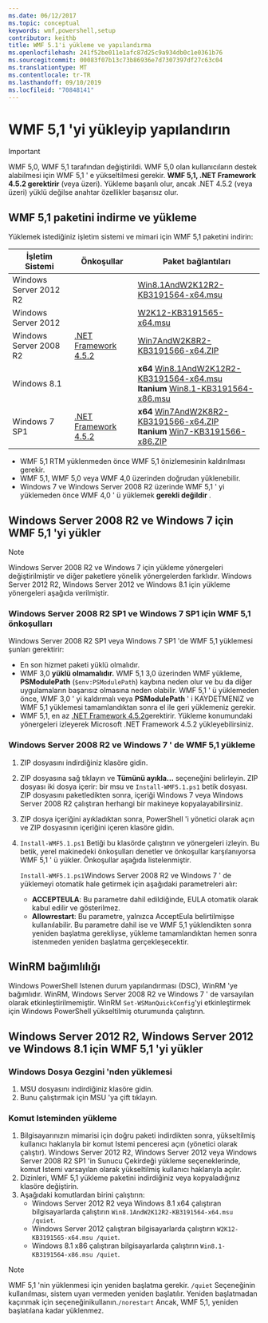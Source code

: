 ```yaml
---
ms.date: 06/12/2017
ms.topic: conceptual
keywords: wmf,powershell,setup
contributor: keithb
title: WMF 5.1'i yükleme ve yapılandırma
ms.openlocfilehash: 241f52be011e1afc87d25c9a934db0c1e0361b76
ms.sourcegitcommit: 00083f07b13c73b86936e7d7307397df27c63c04
ms.translationtype: MT
ms.contentlocale: tr-TR
ms.lasthandoff: 09/10/2019
ms.locfileid: "70848141"
---
```

# <a name="install-and-configure-wmf-51"></a>WMF 5,1 'yi yükleyip yapılandırın

> [!IMPORTANT]
> WMF 5,0, WMF 5,1 tarafından değiştirildi. WMF 5,0 olan kullanıcıların destek alabilmesi için WMF 5,1 ' e yükseltilmesi gerekir.
> **WMF 5,1, .NET Framework 4.5.2 gerektirir** (veya üzeri). Yükleme başarılı olur, ancak .NET 4.5.2 (veya üzeri) yüklü değilse anahtar özellikler başarısız olur.

## <a name="download-and-install-the-wmf-51-package"></a>WMF 5,1 paketini indirme ve yükleme

Yüklemek istediğiniz işletim sistemi ve mimari için WMF 5,1 paketini indirin:

| İşletim Sistemi       | Önkoşullar           | Paket bağlantıları                          |
|------------------------|-------------------------|----------------------------------------|
| Windows Server 2012 R2 |                         | [Win8.1AndW2K12R2-KB3191564-x64.msu][] |
| Windows Server 2012    |                         | [W2K12-KB3191565-x64.msu][]            |
| Windows Server 2008 R2 | [.NET Framework 4.5.2][]| [Win7AndW2K8R2-KB3191566-x64.ZIP][]    |
| Windows 8.1            |                         | **x64** [Win8.1AndW2K12R2-KB3191564-x64.msu][]</br>**Itanium** [Win8.1-KB3191564-x86.msu][] |
| Windows 7 SP1          | [.NET Framework 4.5.2][]| **x64** [Win7AndW2K8R2-KB3191566-x64.ZIP][]</br>**Itanium** [Win7-KB3191566-x86.ZIP][] |

[.NET Framework 4.5.2]: https://www.microsoft.com/download/details.aspx?id=42642
[W2K12-KB3191565-x64.msu]: https://go.microsoft.com/fwlink/?linkid=839513
[Win7-KB3191566-x86.ZIP]: https://go.microsoft.com/fwlink/?linkid=839522
[Win7AndW2K8R2-KB3191566-x64.ZIP]: https://go.microsoft.com/fwlink/?linkid=839523
[Win8.1-KB3191564-x86.msu]: https://go.microsoft.com/fwlink/?linkid=839521
[Win8.1AndW2K12R2-KB3191564-x64.msu]: https://go.microsoft.com/fwlink/?linkid=839516

- WMF 5,1 RTM yüklenmeden önce WMF 5,1 önizlemesinin kaldırılması gerekir.
- WMF 5,1, WMF 5,0 veya WMF 4,0 üzerinden doğrudan yüklenebilir.
- Windows 7 ve Windows Server 2008 R2 üzerinde WMF 5,1 ' yi yüklemeden önce WMF 4,0 ' ü yüklemek **gerekli değildir** .

## <a name="install-wmf-51-for-windows-server-2008-r2-and-windows-7"></a>Windows Server 2008 R2 ve Windows 7 için WMF 5,1 'yi yükler

> [!NOTE]
> Windows Server 2008 R2 ve Windows 7 için yükleme yönergeleri değiştirilmiştir ve diğer paketlere yönelik yönergelerden farklıdır. Windows Server 2012 R2, Windows Server 2012 ve Windows 8.1 için yükleme yönergeleri aşağıda verilmiştir.

### <a name="wmf-51-prerequisites-for-windows-server-2008-r2-sp1-and-windows-7-sp1"></a>Windows Server 2008 R2 SP1 ve Windows 7 SP1 için WMF 5,1 önkoşulları

Windows Server 2008 R2 SP1 veya Windows 7 SP1 'de WMF 5,1 yüklemesi şunları gerektirir:

- En son hizmet paketi yüklü olmalıdır.
- WMF 3,0 **yüklü olmamalıdır.** WMF 5,1 3,0 üzerinden WMF yükleme, **PSModulePath** (`$env:PSModulePath`) kaybına neden olur ve bu da diğer uygulamaların başarısız olmasına neden olabilir. WMF 5,1 ' ü yüklemeden önce, WMF 3,0 ' yi kaldırmalı veya **PSModulePath** ' i KAYDETMENIZ ve WMF 5,1 yüklemesi tamamlandıktan sonra el ile geri yüklemeniz gerekir.
- WMF 5,1, en az [.NET Framework 4.5.2](https://www.microsoft.com/download/details.aspx?id=42642)gerektirir.
  Yükleme konumundaki yönergeleri izleyerek Microsoft .NET Framework 4.5.2 yükleyebilirsiniz.

### <a name="installing-wmf-51-on-windows-server-2008-r2-and-windows-7"></a>Windows Server 2008 R2 ve Windows 7 ' de WMF 5,1 yükleme

1. ZIP dosyasını indirdiğiniz klasöre gidin.

2. ZIP dosyasına sağ tıklayın ve **Tümünü ayıkla...** seçeneğini belirleyin. ZIP dosyası iki dosya içerir: bir msu ve `Install-WMF5.1.ps1` betik dosyası. ZIP dosyasını paketledikten sonra, içeriği Windows 7 veya Windows Server 2008 R2 çalıştıran herhangi bir makineye kopyalayabilirsiniz.

3. ZIP dosya içeriğini ayıkladıktan sonra, PowerShell 'i yönetici olarak açın ve ZIP dosyasının içeriğini içeren klasöre gidin.

4. `Install-WMF5.1.ps1` Betiği bu klasörde çalıştırın ve yönergeleri izleyin. Bu betik, yerel makinedeki önkoşulları denetler ve önkoşullar karşılanıyorsa WMF 5,1 ' ü yükler. Önkoşullar aşağıda listelenmiştir.

   `Install-WMF5.1.ps1`Windows Server 2008 R2 ve Windows 7 ' de yüklemeyi otomatik hale getirmek için aşağıdaki parametreleri alır:

   - **ACCEPTEULA**: Bu parametre dahil edildiğinde, EULA otomatik olarak kabul edilir ve gösterilmez.
   - **Allowrestart**: Bu parametre, yalnızca AcceptEula belirtilmişse kullanılabilir. Bu parametre dahil ise ve WMF 5,1 yüklendikten sonra yeniden başlatma gerekliyse, yükleme tamamlandıktan hemen sonra istenmeden yeniden başlatma gerçekleşecektir.

## <a name="winrm-dependency"></a>WinRM bağımlılığı

Windows PowerShell Istenen durum yapılandırması (DSC), WinRM 'ye bağımlıdır. WinRM, Windows Server 2008 R2 ve Windows 7 ' de varsayılan olarak etkinleştirilmemiştir. WinRM `Set-WSManQuickConfig`'yi etkinleştirmek için Windows PowerShell yükseltilmiş oturumunda çalıştırın.

## <a name="install-wmf-51-for-windows-server-2012-r2-windows-server-2012-and-windows-81"></a>Windows Server 2012 R2, Windows Server 2012 ve Windows 8.1 için WMF 5,1 'yi yükler

### <a name="install-from-windows-file-explorer"></a>Windows Dosya Gezgini 'nden yüklemesi

1. MSU dosyasını indirdiğiniz klasöre gidin.
2. Bunu çalıştırmak için MSU 'ya çift tıklayın.

### <a name="installing-from-the-command-prompt"></a>Komut Isteminden yükleme

1. Bilgisayarınızın mimarisi için doğru paketi indirdikten sonra, yükseltilmiş kullanıcı haklarıyla bir komut Istemi penceresi açın (yönetici olarak çalıştır). Windows Server 2012 R2, Windows Server 2012 veya Windows Server 2008 R2 SP1 'in Sunucu Çekirdeği yükleme seçeneklerinde, komut Istemi varsayılan olarak yükseltilmiş kullanıcı haklarıyla açılır.
2. Dizinleri, WMF 5,1 yükleme paketini indirdiğiniz veya kopyaladığınız klasöre değiştirin.
3. Aşağıdaki komutlardan birini çalıştırın:
   - Windows Server 2012 R2 veya Windows 8.1 x64 çalıştıran bilgisayarlarda çalıştırın `Win8.1AndW2K12R2-KB3191564-x64.msu /quiet`.
   - Windows Server 2012 çalıştıran bilgisayarlarda çalıştırın `W2K12-KB3191565-x64.msu /quiet`.
   - Windows 8.1 x86 çalıştıran bilgisayarlarda çalıştırın `Win8.1-KB3191564-x86.msu /quiet`.

> [!NOTE]
> WMF 5,1 'nin yüklenmesi için yeniden başlatma gerekir. `/quiet` Seçeneğinin kullanılması, sistem uyarı vermeden yeniden başlatılır. Yeniden başlatmadan kaçınmak için seçeneğinikullanın.`/norestart` Ancak, WMF 5,1, yeniden başlatılana kadar yüklenmez.
